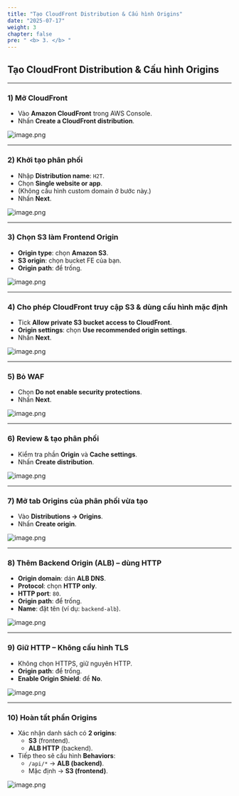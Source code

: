 ```yaml
---
title: "Tạo CloudFront Distribution & Cấu hình Origins"
date: "2025-07-17"
weight: 3
chapter: false
pre: " <b> 3. </b> "
---
```


## Tạo CloudFront Distribution & Cấu hình Origins

---

### **1) Mở CloudFront**
- Vào **Amazon CloudFront** trong AWS Console.
- Nhấn **Create a CloudFront distribution**.

![image.png](/images/03/3/1.png)

---

### **2) Khởi tạo phân phối**
- Nhập **Distribution name**: `H2T`.
- Chọn **Single website or app**.
- (Không cấu hình custom domain ở bước này.)
- Nhấn **Next**.

![image.png](/images/03/3/2.png)

---

### **3) Chọn S3 làm Frontend Origin**
- **Origin type**: chọn **Amazon S3**.
- **S3 origin**: chọn bucket FE của bạn.
- **Origin path**: để trống.

![image.png](/images/03/3/3.png)

---

### **4) Cho phép CloudFront truy cập S3 & dùng cấu hình mặc định**
- Tick **Allow private S3 bucket access to CloudFront**.
- **Origin settings**: chọn **Use recommended origin settings**.
- Nhấn **Next**.

![image.png](/images/03/3/4.png)

---

### **5) Bỏ WAF**
- Chọn **Do not enable security protections**.
- Nhấn **Next**.

![image.png](/images/03/3/5.png)

---

### **6) Review & tạo phân phối**
- Kiểm tra phần **Origin** và **Cache settings**.
- Nhấn **Create distribution**.

![image.png](/images/03/3/6.png)

---

### **7) Mở tab Origins của phân phối vừa tạo**
- Vào **Distributions → Origins**.
- Nhấn **Create origin**.

![image.png](/images/03/3/7.png)

---

### **8) Thêm Backend Origin (ALB) – dùng HTTP**
- **Origin domain**: dán **ALB DNS**.
- **Protocol**: chọn **HTTP only**.
- **HTTP port**: `80`.
- **Origin path**: để trống.
- **Name**: đặt tên (ví dụ: `backend-alb`).

![image.png](/images/03/3/8.png)

---

### **9) Giữ HTTP – Không cấu hình TLS**
- Không chọn HTTPS, giữ nguyên HTTP.
- **Origin path**: để trống.
- **Enable Origin Shield**: để **No**.

![image.png](/images/03/3/9.png)

---

### **10) Hoàn tất phần Origins**
- Xác nhận danh sách có **2 origins**:
  - **S3** (frontend).
  - **ALB HTTP** (backend).
- Tiếp theo sẽ cấu hình **Behaviors**:
  - `/api/*` → **ALB (backend)**.
  - Mặc định → **S3 (frontend)**.

![image.png](/images/03/3/10.png)
